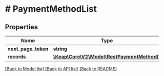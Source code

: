 # # PaymentMethodList

## Properties

Name | Type | Description | Notes
------------ | ------------- | ------------- | -------------
**next_page_token** | **string** |  | [optional]
**records** | [**\Keap\Core\V2\Model\RestPaymentMethod[]**](RestPaymentMethod.md) |  | [optional]

[[Back to Model list]](../../README.md#models) [[Back to API list]](../../README.md#endpoints) [[Back to README]](../../README.md)
